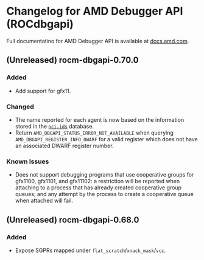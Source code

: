 # Changelog for AMD Debugger API (ROCdbgapi)

Full documentatino for AMD Debugger API is available at
[docs.amd.com](https://docs.amd.com/category/ROCDebugger%20API%20Guides).

## (Unreleased) rocm-dbgapi-0.70.0
### Added
- Add support for gfx11.
### Changed
- The name reported for each agent is now based on the information stored
  in the [`pci.ids`](https://pci-ids.ucw.cz/) database.
- Return `AMD_DBGAPI_STATUS_ERROR_NOT_AVAILABLE` when querying
  `AMD_DBGAPI_REGISTER_INFO_DWARF` for a valid register which does not have
  an associated DWARF register number.
### Known Issues
- Does not support debugging programs that use cooperative groups for gfx1100,
  gfx1101, and gfx11102: a restriction will be reported when attaching to a
  process that has already created cooperative group queues; and any attempt by
  the process to create a cooperative queue when attached will fail.

## (Unreleased) rocm-dbgapi-0.68.0
### Added
- Expose SGPRs mapped under `flat_scratch`/`xnack_mask`/`vcc`.
